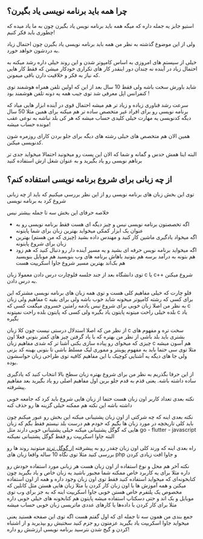 
## چرا همه باید برنامه نویسی یاد بگیرن؟
استیو جابز یه جمله داره که میگه همه باید برنامه نویس یاد بگیرن چون به ما یاد میده که چطوری باید فکر کنیم!

ولی از این موضوع گذشته به نظر من همه باید برنامه نویسی یاد بگیرن 
چون احتمال زیاد به دردشون خواهد خورد.

خیلی از سیستم های امروزی به اساس کامپوتر شدن و این روند خیلی داره رشد میکنه
به احتمال زیاد در آینده نه چندان دور اینقدر کار های تکراری خودکار میشن که فقط کار هایی که نیاز به فکر و خلاقیت دارن باقی میمونن.

شاید باورش سخت باشه ولی فقط 10 سال بعد از این که اولین تلفن همراه هوشمند توی کنفرانس اپل معرفی شد توی جیب همه یه دونه تلفن هوشمند بود !

 سرعت رشد فناوری زیاده و زیاد تر هم میشه احتمال قوی در آینده ابزار هایی میاد که برنامه نویسی رو برای افراد غیر متخصص ساده تر هم میکنه برای همین مثلا 50 سال دیگه کدنویسی یه مهارت خیلی کلیدی حساب میشه که هر کی بلد نباشه به نوعی عقب مونده حساب میشه!

 همین الان هم متخصص های خیلی رشته های دیگه برای جلو بردن کارای روزمره شون کدنویسی میکنن.

 البته اینا همش حدس و گمانه و شما که الان این پست رو میخونید احتمالا
میخواید جدی تر برناهم نویسی رو یاد بگیرید و به عنوان شغل ازش استفاده کنید


## از چه زبانی برای شروع برنامه نویسی استفاده کنم؟

توی این بخش زبان های برنامه نویسی رو از این نظر بررسی میکنیم
 که باید از چه زبانی شروع کرد به برنامه نویسی

خلاصه حرفای این بخش سه تا جمله بیشتر نیس

- اگه تخصصتون برنامه نویسی نیس و چیز دیگه ای هست فقط برنامه نویسی رو به عنوان یک ابزار کمکی میخواید 
بهترین زبان برای شما پایتونه
- اگه میخواد یادگیری ماشین کار کنید و مهندس داده بشید (چیزی که من هستم) بهترین زبان برای شروع پایتونه
- اگه میخواید برنامه نویس حرفه ای بشید و یه مسیر آینده دار رو دنبال کنید 
که هم زود هم بتونه به درآمد برسه
 هم بتونید باهاش برنامه های وب بنویسید هم موبایل بنویسید هم بک‌اند بهترین  مسیر شروع جاوا اسکریپت هست

توی دانشگاه بعد از جند جلسه فلوچارت درس دادن معمولا زبان 
c
یا 
c++
شروع میکنن به درس دادن.

فلو چارت که خیلی مفاهیم کلی هست و توی همه زبان های برنامه نویسی مشترکه این مفاهیم
ولی زبان c
برای کسی که رشته کامپوتر میخونه شاید خوب باشه ولی برای بقیه به نظر من اصلا زبان خوبی برای شروع نیس
یادمه رامتین خسروی میگفت کسی که 
c
بلده خیلی راحت میتونه پایتون یاد بگیره ولی کسی که پایتون بلده راحت نمیتونه 
c
 یاد بگیره

 از نظر من که اصلا استدلال درستی نیست چون کلا زبان 
 c 
 سخت تره و مفهوم های بشتری باید بلد باشی از نظر من بهتره که با یاد گرفتن چیز های کمتر بتونی فعلا 
 اون چیزی که میخوای رو پیاده سازی بکنی آشنا تر که شدی مفاهیم 
 زبان 
 c
 هم آسون میشه
 مثلا توی سی حتما باید به مفهوم پوینتر و مموری لیک مسلط باشی تا بتونی بهینه کد بزنی 
 ولی جا های دیگه یه آشنایی کوچیک با این مفاهیم کافیه توی طراحی زبان حواسشون بوده.

از این حرفا بگذریم به نظر من برای شروع بهتره زبان سطح بالا انتخاب کنید که یادگیری ساده داشته باشه.
 یعنی قذم به قدم جلو برین اول مفاهیم اصلی رو یاد بگیرید بعد مفاهیم پیشرفته.

 نکته بعدی تعداد کاربر اون زبان هست حتما از زبان هایی شروع باید کرد که جامعه خوبی داشته باشه
 این نکته هم ممکنه خیلی گزینه ها رو حذف کنه

 نکته بعدی اینه که چه شرکتی از اون زبان پشتیبانی میکنه 
 این بخش رو عبور میکنم چون باید کلی تاریخچه در مورد زبان ها بگیم که خودم هم درست بلد نیستم
 فقط بگم که زبان هایی که گوگل پشتیبانی میکنه خیلی پشتیبانی خوبی دارند 
 مثل go - flutter - javascript
 البته جاوا اسکریپت رو فقط گوگل پشتیبانی نمیکنه
 
 راه بعدی اینه که ورند کلی اون زبان چقدر رو به پیشرفته
 [از گوگل ترند](https://trends.google.com/trends/explore?date=2012-06-29%202022-07-29&geo=IR&q=PHP,%2Fm%2F02p97,python,java)
  میتونید روند ها رو بررسی کنید مثلا توی نگاه 10 ساله واقعا زبان های 
 php و جاوا 
 افت زیادی کردن

نکته آخر هم محل و نوع استفاده از اون زبان هست هر زبانی مورد استفاده خودش رو داره
مثلا برای یه کاربرد خاص ممکنه شما مجبور باشید یه زبان خاص و یاد بگیرید چون کتابخونه‌ای
 که میخواید استفاده کنید فقط توی اون زبان وجود داره و همه از اون استفاده میکنن و همه آموزش ها با اون زبان کار کردن یا مثلا زبان هایی هستن مثل کاتلین که مخصوص یک پلتفرم خاص هستن
 خوبی جاوا اسکریپت اینه که به جز برای وب توی موبایل و بک اند و حتی دسکتاپ استفاده میشه 
پایتون هم کتابخونه های خیلی خوبی داره مثلا برای کار کردن با داده‌ها یا کارهای عددی ماتریسی زبان خوبی حساب میشه 
 
 جمع بندی من همون سه تا جمله ای که اول گفتم هست
 اگه توی این صفحه هستید یعنی میخواید جاوا اسکریپت یاد بگیرید
 عزمتون رو جزم کنید سختیش رو بپذیرید و از اشتباه کردن و گیج شدن نترسید برنامه نویسی ارزشش رو داره!

